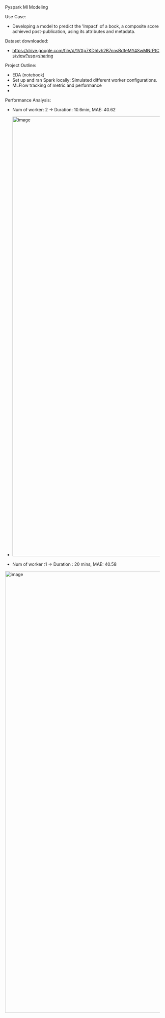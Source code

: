 Pyspark Ml Modeling

Use Case: 
- Developing a model to predict the 'Impact' of a book, a composite score achieved post-publication, using its attributes and metadata.
  
Dataset downloaded:
- https://drive.google.com/file/d/1VXp7KDhIvh2B7nnsBdfeMY4SwMNrPtCs/view?usp=sharing

Project Outline:
- EDA (notebook)
- Set up and ran Spark locally: Simulated different worker configurations.
- MLFlow tracking of metric and performance
- 



Performance Analysis:

- Num of worker: 2 -> Duration: 10.6min, MAE: 40.62
- <img width="1428" alt="image" src="https://github.com/harshita23sharma/big_data_ml/assets/16293041/71f2bd02-c799-4298-996e-1fdbe83e2d1b">


- Num of worker :1 -> Duration : 20 mins, MAE: 40.58
<img width="1434" alt="image" src="https://github.com/harshita23sharma/big_data_ml/assets/16293041/6bea8c8a-275d-48af-9699-d81f6367977c">

